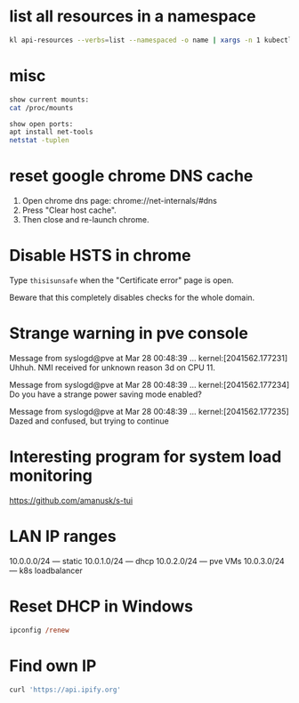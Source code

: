 
# list all resources in a namespace

```bash
kl api-resources --verbs=list --namespaced -o name | xargs -n 1 kubectl --kubeconfig=/mnt/a/var/ubuntu-k8s/kubeadm-master-config.yaml get --show-kind --ignore-not-found -n utorrent
```

# misc

```bash
show current mounts:
cat /proc/mounts

show open ports:
apt install net-tools
netstat -tuplen
```

# reset google chrome DNS cache

1. Open chrome dns page:
    chrome://net-internals/#dns
2. Press "Clear host cache".
3. Then close and re-launch chrome.

# Disable HSTS in chrome

Type `thisisunsafe` when the "Certificate error" page is open.

Beware that this completely disables checks for the whole domain.

# Strange warning in pve console

Message from syslogd@pve at Mar 28 00:48:39 ...
 kernel:[2041562.177231] Uhhuh. NMI received for unknown reason 3d on CPU 11.

Message from syslogd@pve at Mar 28 00:48:39 ...
 kernel:[2041562.177234] Do you have a strange power saving mode enabled?

Message from syslogd@pve at Mar 28 00:48:39 ...
 kernel:[2041562.177235] Dazed and confused, but trying to continue

# Interesting program for system load monitoring

https://github.com/amanusk/s-tui

# LAN IP ranges

10.0.0.0/24 — static
10.0.1.0/24 — dhcp
10.0.2.0/24 — pve VMs
10.0.3.0/24 — k8s loadbalancer

# Reset DHCP in Windows

```ps
ipconfig /renew
```

# Find own IP

```bash
curl 'https://api.ipify.org'
```
